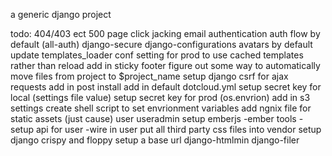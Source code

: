 a generic django project


todo:
  404/403 ect
  500 page
  click jacking
  email authentication
  auth flow by default (all-auth)
  django-secure
  django-configurations
  avatars by default
  update templates_loader conf setting for prod to use cached templates rather than reload
  add in sticky footer
  figure out some way to automatically move files from project to $project_name
  setup django csrf for ajax requests
  add in post install
  add in default dotcloud.yml
  setup secret key for local (settings file value)
  setup secret key for prod  (os.envrion)
  add in s3 settings
  create shell script to set envrionment variables
  add ngnix file for static assets (just cause)
  user useradmin
  setup emberjs
     -ember tools
     -setup api for user
     -wire in user
  put all third party css files into vendor
  setup django crispy and floppy
  setup a base url
django-htmlmin
django-filer